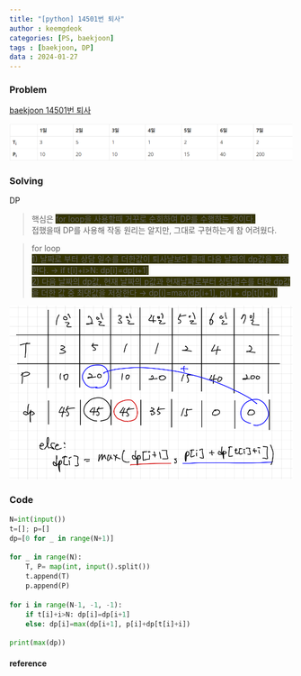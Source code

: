 ```yaml
---
title: "[python] 14501번 퇴사"
author : keemgdeok
categories: [PS, baekjoon]
tags : [baekjoon, DP]
data : 2024-01-27
---
```



### Problem
[baekjoon 14501번 퇴사](https://www.acmicpc.net/problem/14501)

![14501](/assets/img/14501.png)

### Solving
DP 
> 핵심은 <span style="background-color:#333300"> for loop을 사용할때 거꾸로 순회하여 DP를 수행하는 것이다.  </span>  
> 접했을때 DP를 사용해 작동 원리는 알지만, 그대로 구현하는게 참 어려웠다.  

> for loop  
> <span style="background-color:#333300"> 1\) 날짜로 부터 상담 일수를 더한값이 퇴사날보다 클때 다음 날짜의 dp값을 저장한다. → if t[i]+i>N: dp[i]=dp[i+1]  </span>  
> <span style="background-color:#333300"> 2\) 다음 날짜의 dp값, 현재 날짜의 p값과 현재날짜로부터 상담일수를 더한 dp값을 더한 값 중 최댓값을 저장한다 → dp[i]=max(dp[i+1], p[i] + dp[t[i]+i])  </span>

![14501_1](/assets/img/14510_1.png)


### Code
```py
N=int(input())
t=[]; p=[]
dp=[0 for _ in range(N+1)]

for _ in range(N):
    T, P= map(int, input().split())
    t.append(T)
    p.append(P)

for i in range(N-1, -1, -1): 
    if t[i]+i>N: dp[i]=dp[i+1]
    else: dp[i]=max(dp[i+1], p[i]+dp[t[i]+i])

print(max(dp))

```


#### reference

